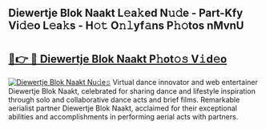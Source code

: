## Diewertje Blok Naakt L𝚎a𝚔ed N𝚞𝚍e - Part-Kfy Vi𝚍𝚎o L𝚎a𝚔s - H𝚘𝚝 O𝚗𝚕yf𝚊ns P𝚑𝚘tos nMvnU

# <h2><a href="http://kf4koyl.oniu.top/?m=Diewertje+Blok+Naakt">🔗👉 🔴 Diewertje Blok Naakt P𝚑ot𝚘𝚜 V𝚒d𝚎o</a></h2>

[![Diewertje Blok Naakt Nu𝚍e𝚜](https://i.imgur.com/0qMVB7G.gif)](http://kf4koyl.oniu.top/?m=Diewertje+Blok+Naakt)
Virtual dance innovator and web entertainer Diewertje Blok Naakt, celebrated for sharing dance and lifestyle inspiration through solo and collaborative dance acts and brief films. Remarkable aerialist partner Diewertje Blok Naakt, acclaimed for their exceptional abilities and accomplishments in performing aerial acts with partners.  
